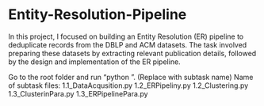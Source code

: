 # Entity-Resolution-Pipeline
In this project, I focused on building an Entity Resolution (ER) pipeline to deduplicate records from the DBLP and ACM datasets. The task involved preparing these datasets by extracting relevant publication details, followed by the design and implementation of the ER pipeline.

Go to the root folder and run “python <subtask>”. (Replace <subtask> with subtask name)
Name of subtask files:
1.1_DataAcqusition.py
1.2_ERPipeliny.py
1.2_Clustering.py
1.3_ClusterinPara.py
1.3_ERPipelinePara.py
